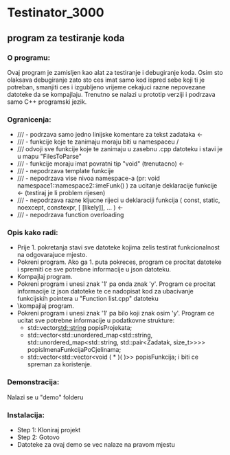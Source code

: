 # Testinator_3000
## program za testiranje koda

### O programu:
Ovaj program je zamisljen kao alat za testiranje i debugiranje koda. Osim sto olaksava debugiranje zato sto ces imat samo kod ispred sebe koji ti je potreban, smanjiti ces i izgubljeno vrijeme cekajuci razne nepovezane datoteke da se kompajlaju.
Trenutno se nalazi u prototip verziji i podrzava samo C++ programski jezik.

### Ogranicenja:
* /// - podrzava samo jedno linijske komentare za tekst zadataka	<-
* /// - funkcije koje te zanimaju moraju biti u namespaceu /
* ///		odvoji sve funkcije koje te zanimaju u zasebnu .cpp datoteku i stavi je u mapu "FilesToParse"
* /// - funkcije moraju imat povratni tip "void" (trenutacno)	<-
* /// - nepodrzava template funkcije
* /// - nepodrzava vise nivoa namespace-a (pr: void namespace1::namespace2::imeFunk() ) za ucitanje deklaracije funkcije	<- (testiraj je li problem rijesen)
* /// - nepodrzava razne kljucne rijeci u deklaraciji funkcija ( const, static, noexcept, constexpr, [ [likely]], ... )	<-
* /// - nepodrzava function overloading

### Opis kako radi:
* Prije 1. pokretanja stavi sve datoteke kojima zelis testirat funkcionalnost na odgovarajuce mjesto.
* Pokreni program. Ako ga 1. puta pokreces, program ce procitat datoteke i spremiti ce sve potrebne informacije u json datoteku.
* Kompajlaj program.
* Pokreni program i unesi znak '1' pa onda znak 'y'. Program ce procitat informacije iz json datoteke te ce nadopisat kod za ubacivanje funkcijskih pointera u "Function list.cpp" datoteku
* \kompajlaj program.
* Pokreni program i unesi znak '1' pa bilo koji znak osim 'y'. Program ce ucitat sve potrebne informacije u podatkovne strukture:
	* std::vector<std::string> popisProjekata;
	* std::vector<std::unordered_map<std::string, std::unordered_map<std::string, std::pair<Zadatak, size_t>>>> popisImenaFunkcijaPoCjelinama;
	* std::vector<std::vector<void ( * )( )>> popisFunkcija;
	i biti ce spreman za koristenje. 


### Demonstracija:
Nalazi se u "demo" folderu

### Instalacija:
* Step 1: Kloniraj projekt
* Step 2: Gotovo
* Datoteke za ovaj demo se vec nalaze na pravom mjestu




